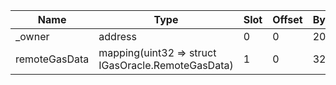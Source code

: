 | Name          | Type                                               | Slot | Offset | Bytes | Contract                                                  |
| ------------- | -------------------------------------------------- | ---- | ------ | ----- | --------------------------------------------------------- |
| \_owner       | address                                            | 0    | 0      | 20    | contracts/hooks/igp/StorageGasOracle.sol:StorageGasOracle |
| remoteGasData | mapping(uint32 => struct IGasOracle.RemoteGasData) | 1    | 0      | 32    | contracts/hooks/igp/StorageGasOracle.sol:StorageGasOracle |
